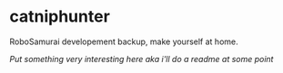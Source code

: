 # catniphunter
RoboSamurai developement backup, make yourself at home.


*Put something very interesting here aka i'll do a readme at some point*
